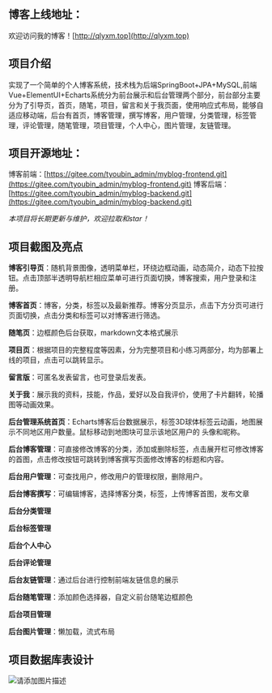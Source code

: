 
## 博客上线地址：
欢迎访问我的博客！[http://qlyxm.top](http://qlyxm.top) 
## 项目介绍
实现了一个简单的个人博客系统，技术栈为后端SpringBoot+JPA+MySQL,前端Vue+ElementUI+Echarts系统分为前台展示和后台管理两个部分，前台部分主要分为了引导页，首页，随笔，项目，留言和关于我页面，使用响应式布局，能够自适应移动端，后台有首页，博客管理，撰写博客，用户管理，分类管理，标签管理，评论管理，随笔管理，项目管理，个人中心，图片管理，友链管理。
## 项目开源地址：
博客前端：[https://gitee.com/tyoubin_admin/myblog-frontend.git](https://gitee.com/tyoubin_admin/myblog-frontend.git)
博客后端：[https://gitee.com/tyoubin_admin/myblog-backend.git](https://gitee.com/tyoubin_admin/myblog-backend.git)

*本项目将长期更新与维护，欢迎拉取和star！*

## 项目截图及亮点
**博客引导页**：随机背景图像，透明菜单栏，环绕边框动画，动态简介，动态下拉按钮。点击顶部半透明导航栏相应菜单可进行页面切换，博客搜索，用户登录和注册。

[//]: # (![在这里插入图片描述]&#40;https://img-blog.csdnimg.cn/87f2a1fb3eac43748e099d025de87b47.png?x-oss-process=image/watermark,type_ZmFuZ3poZW5naGVpdGk,shadow_10,text_aHR0cHM6Ly9ibG9nLmNzZG4ubmV0L3dlaXhpbl80NDk5Njg1NA==,size_16,color_FFFFFF,t_70&#41;)
**博客首页**：博客，分类，标签以及最新推荐。博客分页显示，点击下方分页可进行页面切换，点击分类和标签可以对博客进行筛选。

[//]: # (![在这里插入图片描述]&#40;https://img-blog.csdnimg.cn/4e08e9f3eaa04bc2bae180e7d50167b6.png?x-oss-process=image/watermark,type_ZmFuZ3poZW5naGVpdGk,shadow_10,text_aHR0cHM6Ly9ibG9nLmNzZG4ubmV0L3dlaXhpbl80NDk5Njg1NA==,size_16,color_FFFFFF,t_70&#41;)
**随笔页**：边框颜色后台获取，markdown文本格式展示

[//]: # (![在这里插入图片描述]&#40;https://img-blog.csdnimg.cn/4a405863fbe440c0b637d725fb9e4883.png?x-oss-process=image/watermark,type_ZmFuZ3poZW5naGVpdGk,shadow_10,text_aHR0cHM6Ly9ibG9nLmNzZG4ubmV0L3dlaXhpbl80NDk5Njg1NA==,size_16,color_FFFFFF,t_70&#41;)
**项目页**：根据项目的完整程度等因素，分为完整项目和小练习两部分，均为部署上线的项目，点击可以跳转显示。

[//]: # (![在这里插入图片描述]&#40;https://img-blog.csdnimg.cn/d9823983af964e0cbd7d6df96fa11085.png?x-oss-process=image/watermark,type_ZmFuZ3poZW5naGVpdGk,shadow_10,text_aHR0cHM6Ly9ibG9nLmNzZG4ubmV0L3dlaXhpbl80NDk5Njg1NA==,size_16,color_FFFFFF,t_70&#41;)
**留言版**：可匿名发表留言，也可登录后发表。

[//]: # (![在这里插入图片描述]&#40;https://img-blog.csdnimg.cn/270f06819237477794ea0668b004ca0b.png?x-oss-process=image/watermark,type_ZmFuZ3poZW5naGVpdGk,shadow_10,text_aHR0cHM6Ly9ibG9nLmNzZG4ubmV0L3dlaXhpbl80NDk5Njg1NA==,size_16,color_FFFFFF,t_70&#41;)
**关于我**：展示我的资料，技能，作品，爱好以及自我评价，使用了卡片翻转，轮播图等动画效果。

[//]: # (![在这里插入图片描述]&#40;https://img-blog.csdnimg.cn/8d2b3ef815884a9ea5092fffed96d69b.png?x-oss-process=image/watermark,type_ZmFuZ3poZW5naGVpdGk,shadow_10,text_aHR0cHM6Ly9ibG9nLmNzZG4ubmV0L3dlaXhpbl80NDk5Njg1NA==,size_16,color_FFFFFF,t_70&#41;)
**后台管理系统首页**：Echarts博客后台数据展示，标签3D球体标签云动画，地图展示不同地区用户数量。鼠标移动到地图块可显示该地区用户的 头像和昵称。

[//]: # (![在这里插入图片描述]&#40;https://img-blog.csdnimg.cn/a128410598a84826bfff2336d22d945a.png?x-oss-process=image/watermark,type_ZmFuZ3poZW5naGVpdGk,shadow_10,text_aHR0cHM6Ly9ibG9nLmNzZG4ubmV0L3dlaXhpbl80NDk5Njg1NA==,size_16,color_FFFFFF,t_70&#41;)
**后台博客管理**：可直接修改博客的分类，添加或删除标签，点击展开栏可修改博客的首图，点击修改按钮可跳转到博客撰写页面修改博客的标题和内容。

[//]: # (![在这里插入图片描述]&#40;https://img-blog.csdnimg.cn/8fee71816f1647cc90fa850c34346d08.png?x-oss-process=image/watermark,type_ZmFuZ3poZW5naGVpdGk,shadow_10,text_aHR0cHM6Ly9ibG9nLmNzZG4ubmV0L3dlaXhpbl80NDk5Njg1NA==,size_16,color_FFFFFF,t_70&#41;)
**后台用户管理**：可查找用户，修改用户的管理权限，删除用户。

[//]: # (![在这里插入图片描述]&#40;https://img-blog.csdnimg.cn/2f1ed058679540e3822f69ec2097bff2.png?x-oss-process=image/watermark,type_ZmFuZ3poZW5naGVpdGk,shadow_10,text_aHR0cHM6Ly9ibG9nLmNzZG4ubmV0L3dlaXhpbl80NDk5Njg1NA==,size_16,color_FFFFFF,t_70&#41;)
**后台博客撰写**：可编辑博客，选择博客分类，标签，上传博客首图，发布文章

[//]: # (![在这里插入图片描述]&#40;https://img-blog.csdnimg.cn/7476da1497c046ba85cd3b02a429ef62.png?x-oss-process=image/watermark,type_ZmFuZ3poZW5naGVpdGk,shadow_10,text_aHR0cHM6Ly9ibG9nLmNzZG4ubmV0L3dlaXhpbl80NDk5Njg1NA==,size_16,color_FFFFFF,t_70&#41;)
**后台分类管理**

[//]: # (![在这里插入图片描述]&#40;https://img-blog.csdnimg.cn/7405788adbab410fb4619583a0ae3326.png?x-oss-process=image/watermark,type_ZmFuZ3poZW5naGVpdGk,shadow_10,text_aHR0cHM6Ly9ibG9nLmNzZG4ubmV0L3dlaXhpbl80NDk5Njg1NA==,size_16,color_FFFFFF,t_70&#41;)
**后台标签管理**

[//]: # (![在这里插入图片描述]&#40;https://img-blog.csdnimg.cn/b60eb0c945314e4fa3b9ff0e9a335656.png?x-oss-process=image/watermark,type_ZmFuZ3poZW5naGVpdGk,shadow_10,text_aHR0cHM6Ly9ibG9nLmNzZG4ubmV0L3dlaXhpbl80NDk5Njg1NA==,size_16,color_FFFFFF,t_70&#41;)
**后台个人中心**

[//]: # (![在这里插入图片描述]&#40;https://img-blog.csdnimg.cn/fc06abdf16114d259a99f3175baef45e.png?x-oss-process=image/watermark,type_ZmFuZ3poZW5naGVpdGk,shadow_10,text_aHR0cHM6Ly9ibG9nLmNzZG4ubmV0L3dlaXhpbl80NDk5Njg1NA==,size_16,color_FFFFFF,t_70&#41;)
**后台评论管理**

[//]: # (![在这里插入图片描述]&#40;https://img-blog.csdnimg.cn/ddbdfca0db624c41b14dc0aad1f96578.png?x-oss-process=image/watermark,type_ZmFuZ3poZW5naGVpdGk,shadow_10,text_aHR0cHM6Ly9ibG9nLmNzZG4ubmV0L3dlaXhpbl80NDk5Njg1NA==,size_16,color_FFFFFF,t_70&#41;)

**后台友链管理**：通过后台进行控制前端友链信息的展示

**后台随笔管理**：添加颜色选择器，自定义前台随笔边框颜色

[//]: # (![在这里插入图片描述]&#40;https://img-blog.csdnimg.cn/30653b7f5fc242e2aeb3214c16081ccb.png?x-oss-process=image/watermark,type_ZmFuZ3poZW5naGVpdGk,shadow_10,text_aHR0cHM6Ly9ibG9nLmNzZG4ubmV0L3dlaXhpbl80NDk5Njg1NA==,size_16,color_FFFFFF,t_70&#41;)
**后台项目管理**

[//]: # (![在这里插入图片描述]&#40;https://img-blog.csdnimg.cn/0a78b25ef39c4081a50c1c2d88a01d41.png?x-oss-process=image/watermark,type_ZmFuZ3poZW5naGVpdGk,shadow_10,text_aHR0cHM6Ly9ibG9nLmNzZG4ubmV0L3dlaXhpbl80NDk5Njg1NA==,size_16,color_FFFFFF,t_70&#41;)
**后台图片管理**：懒加载，流式布局

[//]: # (![在这里插入图片描述]&#40;https://img-blog.csdnimg.cn/8fd3bcb84cfc4748b144708dac14dd4e.png?x-oss-process=image/watermark,type_ZmFuZ3poZW5naGVpdGk,shadow_10,text_aHR0cHM6Ly9ibG9nLmNzZG4ubmV0L3dlaXhpbl80NDk5Njg1NA==,size_16,color_FFFFFF,t_70&#41;)
## 项目数据库表设计
![请添加图片描述](https://blog-bu.oss-cn-beijing.aliyuncs.com/blog_bu/gitpic/image-20230802165013498.png)

[//]: # (![请添加图片描述]&#40;https://img-blog.csdnimg.cn/398c8a7881494291a7dda9b09814aa52.png?x-oss-process=image/watermark,type_ZmFuZ3poZW5naGVpdGk,shadow_10,text_aHR0cHM6Ly9ibG9nLmNzZG4ubmV0L3dlaXhpbl80NDk5Njg1NA==,size_16,color_FFFFFF,t_70&#41;)
